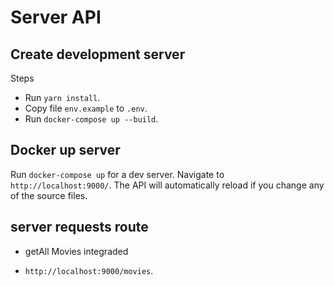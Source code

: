 # Server API

## Create development server

Steps

- Run `yarn install`.
- Copy file `env.example` to `.env`.
- Run `docker-compose up --build`.


## Docker up server

Run `docker-compose up` for a dev server. Navigate to `http://localhost:9000/`.
The API will automatically reload if you change any of the source files.


## server requests route

 * getAll Movies integraded 
 - `http://localhost:9000/movies`.
